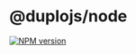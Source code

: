# @duplojs/node
[![NPM version](https://img.shields.io/npm/v/@duplojs/node)](https://www.npmjs.com/package/@duplojs/node)